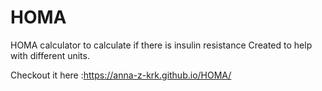 # HOMA
HOMA calculator to calculate if there is insulin resistance
Created to help with different units.

Checkout it here :https://anna-z-krk.github.io/HOMA/
